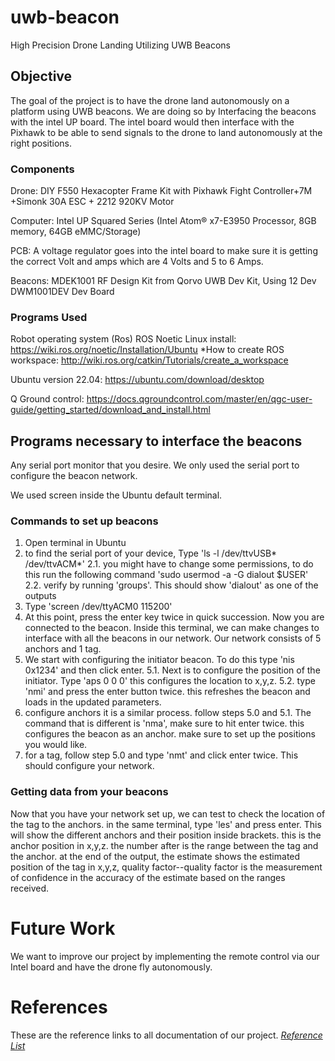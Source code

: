 # uwb-beacon
High Precision Drone Landing Utilizing UWB Beacons

## Objective 

The goal of the project is to have the drone land autonomously on a platform using UWB beacons. We are doing so by Interfacing the beacons with the intel UP board. The intel board would then interface with the Pixhawk to be able to send signals to the drone to land autonomously at the right positions.

### Components   

Drone: DIY F550 Hexacopter Frame Kit with Pixhawk Fight Controller+7M +Simonk 30A ESC + 2212 920KV Motor

Computer: Intel UP Squared Series (Intel Atom® x7-E3950 Processor, 8GB memory, 64GB eMMC/Storage) 

PCB: A voltage regulator goes into the intel board to make sure it is getting the correct Volt and amps which are 4 Volts and 5 to 6 Amps.

Beacons: MDEK1001
RF Design Kit from Qorvo
UWB Dev Kit, Using 12 Dev DWM1001DEV Dev Board

### Programs Used
Robot operating system (Ros) 
ROS Noetic Linux install: https://wiki.ros.org/noetic/Installation/Ubuntu
*How to create ROS workspace: http://wiki.ros.org/catkin/Tutorials/create_a_workspace

Ubuntu version 22.04: https://ubuntu.com/download/desktop

Q Ground control: https://docs.qgroundcontrol.com/master/en/qgc-user-guide/getting_started/download_and_install.html

## Programs necessary to interface the beacons

Any serial port monitor that you desire. We only used the serial port to configure the beacon network. 

We used screen inside the Ubuntu default terminal.

### Commands to set up beacons
1. Open terminal in Ubuntu 
2. to find the serial port of your device, Type 'ls -l /dev/ttvUSB* /dev/ttvACM*'
2.1. you might have to change some permissions, to do this run the following command 'sudo usermod -a -G dialout $USER'
2.2. verify by running 'groups'. This should show 'dialout' as one of the outputs
3. Type 'screen /dev/ttyACM0 115200'
4. At this point, press the enter key twice in quick succession. Now you are connected to the beacon. Inside this terminal, we can make changes to interface with all the beacons in our network. Our network consists of 5 anchors and 1 tag. 
5. We start with configuring the initiator beacon. To do this type 'nis 0x1234' and then click enter. 
5.1. Next is to configure the position of the initiator. Type 'aps 0 0 0' this configures the location to x,y,z. 
5.2. type 'nmi' and press the enter button twice. this refreshes the beacon and loads in the updated parameters. 
6. configure anchors it is a similar process. follow steps 5.0 and 5.1. The command that is different is 'nma', make sure to hit enter twice. this configures the beacon as an anchor. make sure to set up the positions you would like. 
7. for a tag, follow step 5.0 and type 'nmt' and click enter twice.
This should configure your network.

### Getting data from your beacons
Now that you have your network set up, we can test to check the location of the tag to the anchors. 
in the same terminal, type 'les' and press enter.
This will show the different anchors and their position inside brackets. this is the anchor position in x,y,z. the number after is the range between the tag and the anchor. at the end of the output, the estimate shows the estimated position of the tag in x,y,z, quality factor--quality factor is the measurement of confidence in the accuracy of the estimate based on the ranges received. 

# Future Work

We want to improve our project by implementing the remote control via our Intel board and have the drone fly autonomously. 


# References

These are the reference links to all documentation of our project. [*Reference List*](https://github.com/mchang-13/uwb-beacon/blob/main/reference.md)




